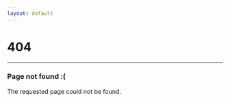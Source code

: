 ```yaml
---
layout: default
---
```


<div class="container-readable mt-5 mb-3">
  <h1 class="display-1">404</h1>
  <hr>
  <h3>Page not found :(</h3>
  <p>The requested page could not be found.</p>
</div>

